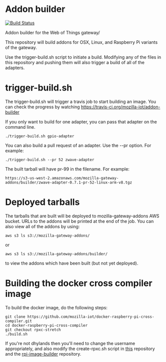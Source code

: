 # Addon builder

[![Build Status](https://travis-ci.org/mozilla-iot/addon-builder.svg?branch=master)](https://travis-ci.org/mozilla-iot/addon-builder)

Addon builder for the Web of Things gateway/

This repository will build addons for OSX, Linux, and Raspberry Pi variants
of the gateway.

Use the trigger-build.sh script to initiate a build. Modifying
any of the files in this repository and pushing them will also
trigger a build of all of the adapters.

# trigger-build.sh

The trigger-build.sh will trigger a travis job to start
building an image. You can check the progress by watching
https://travis-ci.org/mozilla-iot/addon-builder

If you only want to build for one adapter, you can pass that adapter on
the command line.
```
./trigger-build.sh gpio-adapter
```

You can also build a pull request of an adapter. Use the --pr option. For example:
```
./trigger-build.sh --pr 52 zwave-adapter
```
The built tarball will have pr-99 in the filename. For example:
```
https://s3-us-west-2.amazonaws.com/mozilla-gateway-addons/builder/zwave-adapter-0.7.1-pr-52-linux-arm-v8.tgz
```

# Deployed tarballs

The tarballs that are built will be deployed to mozilla-gateway-addons AWS bucket.
URLs to the addons will be printed at the end of the job. You can
also view all of the addons by using:
```
aws s3 ls s3://mozilla-gateway-addons/
```
or
```
aws s3 ls s3://mozilla-gateway-addons/builder/
```
to view the addons which have been built (but not yet deployed).

# Building the docker cross compiler image

To build the docker image, do the following steps:
```
git clone https://github.com/mozilla-iot/docker-raspberry-pi-cross-compiler.git
cd docker-raspberry-pi-cross-compiler
git checkout rpxc-stretch
./build.sh
```
If you're not dhylands then you'll need to change the username appropriately,
and also modify the create-rpxc.sh script in
[this](https://github.com/mozilla-iot/addon-builder/blob/master/create-rpxc.sh)
repository and the
[rpi-image-builder](https://github.com/mozilla-iot/rpi-image-builder/blob/master/create-rpxc.sh)
repository.
